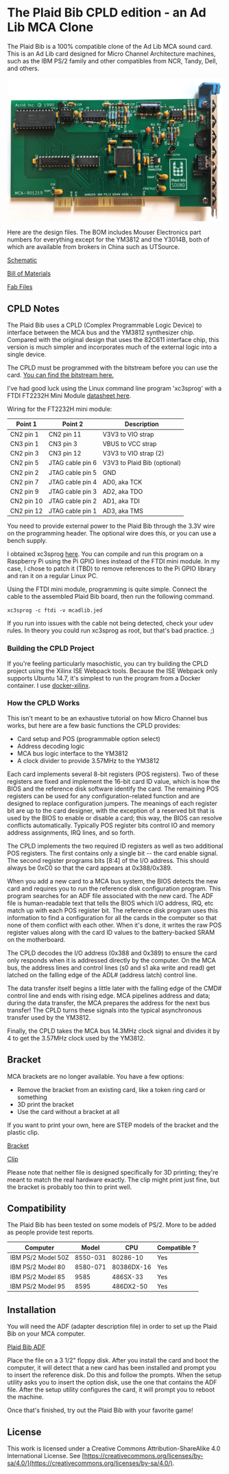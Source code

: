 # The Plaid Bib CPLD edition - an Ad Lib MCA Clone

The Plaid Bib is a 100% compatible clone of the Ad Lib MCA sound card. This is
an Ad Lib card designed for Micro Channel Architecture machines, such as the
IBM PS/2 family and other compatibles from NCR, Tandy, Dell, and others.

![Plaid Bib photo, CPLD edition](https://github.com/schlae/plaid-bib-cpld/blob/master/images/PlaidBibCPLD.jpg)

Here are the design files. The BOM includes Mouser Electronics part numbers for
everything except for the YM3812 and the Y3014B, both of which are available
from brokers in China such as UTSource.

[Schematic](https://github.com/schlae/plaid-bib-cpld/blob/master/PlaidBibCPLD.pdf)

[Bill of Materials](https://github.com/schlae/plaid-bib-cpld/blob/master/PlaidBibCPLD.csv)

[Fab Files](https://github.com/schlae/plaid-bib-cpld/blob/master/fab/PlaidBibCPLD-fab.zip)


## CPLD Notes
The Plaid Bib uses a CPLD (Complex Programmable Logic Device) to interface
between the MCA bus and the YM3812 synthesizer chip. Compared with the original
design that uses the 82C611 interface chip, this version is much simpler and
incorporates much of the external logic into a single device.

The CPLD must be programmed with the bitstream before you can use the card.
[You can find the bitstream here.](https://github.com/schlae/plaid-bib-cpld/blob/master/cpld/mcadlib.jed)

I've had good luck using the Linux command line program 'xc3sprog' with a
FTDI FT2232H Mini Module [datasheet here](https://www.ftdichip.com/Support/Documents/DataSheets/Modules/DS_FT2232H_Mini_Module.pdf).

Wiring for the FT2232H mini module:

| Point 1    | Point 2          | Description           |
| ---------- | ---------------- | --------------------- |
| CN2 pin 1  | CN2 pin 11       | V3V3 to VIO strap     |
| CN3 pin 1  | CN3 pin 3        | VBUS to VCC strap     |
| CN2 pin 3  | CN3 pin 12       | V3V3 to VIO strap (2) |
| CN2 pin 5  | JTAG cable pin 6 | V3V3 to Plaid Bib (optional) |
| CN2 pin 2  | JTAG cable pin 5 | GND                   |
| CN2 pin 7  | JTAG cable pin 4 | AD0, aka TCK          |
| CN2 pin 9  | JTAG cable pin 3 | AD2, aka TDO          |
| CN2 pin 10 | JTAG cable pin 2 | AD1, aka TDI          |
| CN2 pin 12 | JTAG cable pin 1 | AD3, aka TMS          |

You need to provide external power to the Plaid Bib through the 3.3V wire on the
programming header. The optional wire does this, or you can use a bench supply.

I obtained xc3sprog [here](https://github.com/matrix-io/xc3sprog). You can
compile and run this program on a Raspberry Pi using the Pi GPIO lines instead
of the FTDI mini module. In my case, I chose to patch it (TBD) to remove
references to the Pi GPIO library and ran it on a regular Linux PC.

Using the FTDI mini module, programming is quite simple. Connect the cable to
the assembled Plaid Bib board, then run the following command.

`xc3sprog -c ftdi -v mcadlib.jed`

If you run into issues with the cable not being detected, check your udev rules.
In theory you could run xc3sprog as root, but that's bad practice. ;)

### Building the CPLD Project
If you're feeling particularly masochistic, you can try building the CPLD
project using the Xilinx ISE Webpack tools. Because the ISE Webpack only
supports Ubuntu 14.7, it's simplest to run the program from a Docker container.
I use [docker-xilinx](https://github.com/jimmo/docker-xilinx).

### How the CPLD Works
This isn't meant to be an exhaustive tutorial on how Micro Channel bus works,
but here are a few basic functions the CPLD provides:
- Card setup and POS (programmable option select)
- Address decoding logic
- MCA bus logic interface to the YM3812
- A clock divider to provide 3.57MHz to the YM3812

Each card implements several 8-bit registers (POS registers). Two of these
registers are fixed and implement the 16-bit card ID value, which is how the
BIOS and the reference disk software identify the card. The remaining POS
registers can be used for any configuration-related function and are designed
to replace configuration jumpers. The meanings of each register bit are up
to the card designer, with the exception of a reserved bit that is used by
the BIOS to enable or disable a card; this way, the BIOS can resolve conflicts
automatically. Typically POS register bits control IO and memory address
assignments, IRQ lines, and so forth.

The CPLD implements the two required ID registers as well as two additional
POS registers. The first contains only a single bit -- the card enable signal.
The second register programs bits [8:4] of the I/O address. This should always
be 0xC0 so that the card appears at 0x388/0x389.

When you add a new card to a MCA bus system, the BIOS detects the new card
and requires you to run the reference disk configuration program. This program
searches for an ADF file associated with the new card. The ADF file is
human-readable text that tells the BIOS which I/O address, IRQ, etc match up
with each POS register bit. The reference disk program uses this information to
find a configuration for all the cards in the computer so that none of them
conflict with each other. When it's done, it writes the raw POS register values
along with the card ID values to the battery-backed SRAM on the motherboard.

The CPLD decodes the I/O address (0x388 and 0x389) to ensure the card only
responds when it is addressed directly by the computer. On the MCA bus, the
address lines and control lines (s0 and s1 aka write and read) get latched
on the falling edge of the ADL# (address latch) control line.

The data transfer itself begins a little later with the falling edge of the
CMD# control line and ends with rising edge. MCA pipelines address and data;
during the data transfer, the MCA prepares the address for the next bus
transfer! The CPLD turns these signals into the typical asynchronous transfer
used by the YM3812.

Finally, the CPLD takes the MCA bus 14.3MHz clock signal and divides it by 4
to get the 3.57MHz clock used by the YM3812.

## Bracket
MCA brackets are no longer available. You have a few options:
- Remove the bracket from an existing card, like a token ring card or something
- 3D print the bracket
- Use the card without a bracket at all

If you want to print your own, here are STEP models of the bracket and the
plastic clip.

[Bracket](https://github.com/schlae/plaid-bib/blob/master/mech/MCABracket.STEP)

[Clip](https://github.com/schlae/plaid-bib/blob/master/mech/MCAClip.STEP)

Please note that neither file is designed specifically for 3D printing; they're
meant to match the real hardware exactly. The clip might print just fine, but
the bracket is probably too thin to print well.

## Compatibility
The Plaid Bib has been tested on some models of PS/2. More to be added as
people provide test reports.

| Computer           | Model    | CPU          | Compatible ? |
| ------------------ | -------- | ------------ | ------------ |
| IBM PS/2 Model 50Z | 8550-031 | 80286-10     | Yes          |
| IBM PS/2 Model 80  | 8580-071 | 80386DX-16   | Yes          |
| IBM PS/2 Model 85  | 9585     | 486SX-33     | Yes          |
| IBM PS/2 Model 95  | 8595     | 486DX2-50    | Yes          |

## Installation
You will need the ADF (adapter description file) in order to set up the Plaid
Bib on your MCA computer.

[Plaid Bib ADF](https://github.com/schlae/plaid-bib/blob/master/@70D7.ADF)

Place the file on a 3 1/2" floppy disk. After you install the card and boot
the computer, it will detect that a new card has been installed and prompt
you to insert the reference disk. Do this and follow the prompts. When the
setup utility asks you to insert the option disk, use the one that contains
the ADF file. After the setup utility configures the card, it will prompt
you to reboot the machine.

Once that's finished, try out the Plaid Bib with your favorite game!

## License
This work is licensed under a Creative Commons Attribution-ShareAlike 4.0
International License. See [https://creativecommons.org/licenses/by-sa/4.0/](https://creativecommons.org/licenses/by-sa/4.0/).
